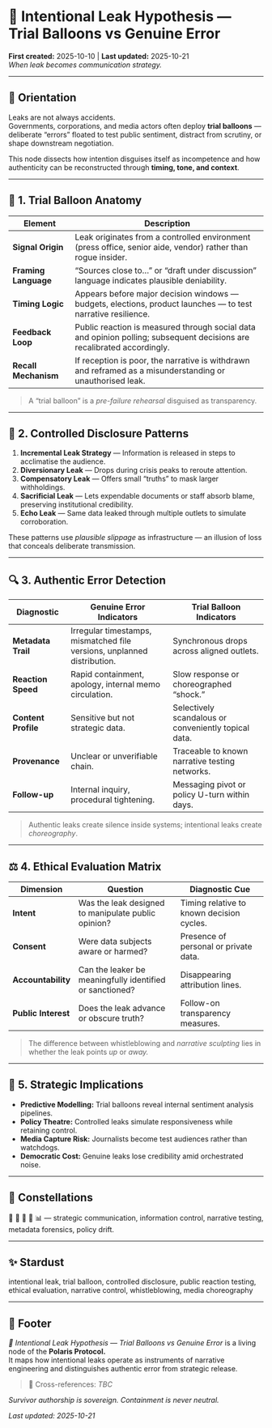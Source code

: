 # 🎈 Intentional Leak Hypothesis — Trial Balloons vs Genuine Error  
**First created:** 2025-10-10 | **Last updated:** 2025-10-21  
*When leak becomes communication strategy.*

---

## 🧭 Orientation  
Leaks are not always accidents.  
Governments, corporations, and media actors often deploy **trial balloons** — deliberate “errors” floated to test public sentiment, distract from scrutiny, or shape downstream negotiation.  

This node dissects how intention disguises itself as incompetence and how authenticity can be reconstructed through **timing, tone, and context**.  

---

## 🧩 1. Trial Balloon Anatomy  

| Element | Description |
|----------|-------------|
| **Signal Origin** | Leak originates from a controlled environment (press office, senior aide, vendor) rather than rogue insider. |
| **Framing Language** | “Sources close to…” or “draft under discussion” language indicates plausible deniability. |
| **Timing Logic** | Appears before major decision windows — budgets, elections, product launches — to test narrative resilience. |
| **Feedback Loop** | Public reaction is measured through social data and opinion polling; subsequent decisions are recalibrated accordingly. |
| **Recall Mechanism** | If reception is poor, the narrative is withdrawn and reframed as a misunderstanding or unauthorised leak. |

> A “trial balloon” is a *pre-failure rehearsal* disguised as transparency.  

---

## 🧠 2. Controlled Disclosure Patterns  

1. **Incremental Leak Strategy** — Information is released in steps to acclimatise the audience.  
2. **Diversionary Leak** — Drops during crisis peaks to reroute attention.  
3. **Compensatory Leak** — Offers small “truths” to mask larger withholdings.  
4. **Sacrificial Leak** — Lets expendable documents or staff absorb blame, preserving institutional credibility.  
5. **Echo Leak** — Same data leaked through multiple outlets to simulate corroboration.  

These patterns use *plausible slippage* as infrastructure — an illusion of loss that conceals deliberate transmission.  

---

## 🔍 3. Authentic Error Detection  

| Diagnostic | Genuine Error Indicators | Trial Balloon Indicators |
|-------------|--------------------------|---------------------------|
| **Metadata Trail** | Irregular timestamps, mismatched file versions, unplanned distribution. | Synchronous drops across aligned outlets. |
| **Reaction Speed** | Rapid containment, apology, internal memo circulation. | Slow response or choreographed “shock.” |
| **Content Profile** | Sensitive but not strategic data. | Selectively scandalous or conveniently topical data. |
| **Provenance** | Unclear or unverifiable chain. | Traceable to known narrative testing networks. |
| **Follow-up** | Internal inquiry, procedural tightening. | Messaging pivot or policy U-turn within days. |

> Authentic leaks create silence inside systems; intentional leaks create *choreography*.  

---

## ⚖️ 4. Ethical Evaluation Matrix  

| Dimension | Question | Diagnostic Cue |
|------------|-----------|----------------|
| **Intent** | Was the leak designed to manipulate public opinion? | Timing relative to known decision cycles. |
| **Consent** | Were data subjects aware or harmed? | Presence of personal or private data. |
| **Accountability** | Can the leaker be meaningfully identified or sanctioned? | Disappearing attribution lines. |
| **Public Interest** | Does the leak advance or obscure truth? | Follow-on transparency measures. |

> The difference between whistleblowing and *narrative sculpting* lies in whether the leak points *up* or *away.*  

---

## 🧩 5. Strategic Implications  

- **Predictive Modelling:** Trial balloons reveal internal sentiment analysis pipelines.  
- **Policy Theatre:** Controlled leaks simulate responsiveness while retaining control.  
- **Media Capture Risk:** Journalists become test audiences rather than watchdogs.  
- **Democratic Cost:** Genuine leaks lose credibility amid orchestrated noise.  

---

## 🌌 Constellations  
🎈 🧠 🧼 🧿 📊 — strategic communication, information control, narrative testing, metadata forensics, policy drift.  

---

## ✨ Stardust  
intentional leak, trial balloon, controlled disclosure, public reaction testing, ethical evaluation, narrative control, whistleblowing, media choreography  

---

## 🏮 Footer  

*🎈 Intentional Leak Hypothesis — Trial Balloons vs Genuine Error* is a living node of the **Polaris Protocol.**  
It maps how intentional leaks operate as instruments of narrative engineering and distinguishes authentic error from strategic release.  

> 📡 Cross-references: *TBC*  


*Survivor authorship is sovereign. Containment is never neutral.*  

_Last updated: 2025-10-21_
